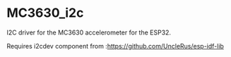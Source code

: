 # MC3630_i2c
 I2C driver for the MC3630 accelerometer for the ESP32.
 
 Requires i2cdev component from :https://github.com/UncleRus/esp-idf-lib
